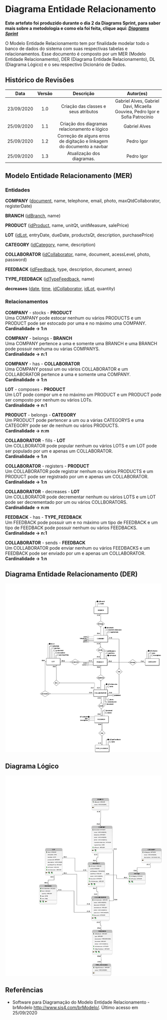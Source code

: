 # Diagrama Entidade Relacionamento
**Este artefato foi produzido durante o dia 2 da Diagrams Sprint, para saber mais sobre a metodologia e como ela foi feita, clique aqui: _[Diagrams Sprint](Modeling/Diagrams/Diagrams.md)_**

O Modelo Entidade Relacionamento tem por finalidade modelar todo o banco de dados do sistema com suas respectivas tabelas e relacionamentos. Esse documento é composto por um MER (Modelo Entidade Relacionamento), DER (Diagrama Entidade Relacionamento), DL (Diagrama Lógico) e o seu respectivo Dicionário de Dados.

## Histórico de Revisões
| Data | Versão | Descrição | Autor(es) |
|:----:|:------:|:---------:|:---------:|
| 23/09/2020 | 1.0 | Criação das classes e seus atributos | Gabriel Alves, Gabriel Davi, Micaella Gouviea, Pedro Igor e Sofia Patrocínio |
| 25/09/2020 | 1.1 | Criação dos diagramas relacionamento e lógico | Gabriel Alves |
| 25/09/2020 | 1.2 | Correção de alguns erros de digitação e linkagem do documento a navbar | Pedro Igor |
| 25/09/2020 | 1.3 | Atualização dos diagramas. | Pedro Igor |

## Modelo Entidade Relacionamento (MER)

### Entidades

**COMPANY** (<ins>document</ins>, name, telephone, email, photo, maxQtdCollaborator, registerDate)

**BRANCH** (<ins>idBranch</ins>, name)

**PRODUCT** (<ins>idProduct</ins>, name, unitQt, unitMeasure, salePrice)

**LOT** (<ins>idLot</ins>, entryDate, dueDate, productsQt, description, purchasePrice)

**CATEGORY** (<ins>idCategory</ins>, name, description)

**COLLABORATOR** (<ins>idCollaborator</ins>, name, document, acessLevel, photo, password)

**FEEDBACK** (<ins>idFeedback</ins>, type, description, document, annex)

**TYPE_FEEDBACK** (<ins>idTypeFeedback</ins>, name)

**decreases** (<ins>date</ins>, <ins>time</ins>, <ins>idCollaborator</ins>, <ins>idLot</ins>, quantity)

### Relacionamentos

**COMPANY** - stocks - **PRODUCT**<br>
Uma COMPANY pode estocar nenhum ou vários PRODUCTS e um PRODUCT pode ser estocado por uma e no máximo uma COMPANY. <br>
**Cardinalidade -> 1:n**

**COMPANY** - belongs - **BRANCH**<br>
Uma COMPANY pertence a uma e somente uma BRANCH e uma BRANCH pode possuir nenhuma ou várias COMPANYS.<br>
**Cardinalidade -> n:1**

**COMPANY** - has - **COLLABORATOR**<br>
Uma COMPANY possui um ou vários COLLABORATOR e um COLLABORATOR pertence a uma e somente uma COMPANY.<br>
**Cardinalidade -> 1:n**

**LOT** - composes - **PRODUCT**<br>
Um LOT pode compor um e no máximo um PRODUCT e um PRODUCT pode ser composto por nenhum ou vários LOTs.<br>
**Cardinalidade -> n:1**

**PRODUCT** - belongs - **CATEGORY**<br>
Um PRODUCT pode pertencer a um ou a várias CATEGORYS e uma CATEGORY pode ser de nenhum ou vários PRODUCTS.<br>
**Cardinalidade -> n:m**

**COLLABORATOR** - fills - **LOT**<br>
Um COLLBORATOR pode popular nenhum ou vários LOTS e um LOT pode ser populado por um e apenas um COLLABORATOR.<br>
**Cardinalidade -> 1:n**

**COLLABORATOR** - registers - **PRODUCT**<br>
Um COLLABORATOR pode registrar nenhum ou vários PRODUCTS e um PRODUCT pode ser registrado por um e apenas um COLLABORATOR.<br>
**Cardinalidade -> 1:n**

**COLLABORATOR** - decreases - **LOT**<br>
Um COLLBORATOR pode decrementar nenhum ou vários LOTS e um LOT pode ser decrementado por um ou vários COLLBORATORS.<br>
**Cardinalidade -> n:m**

**FEEDBACK** - has - **TYPE_FEEDBACK**<br>
Um FEEDBACK pode possuir um e no máximo um tipo de FEEDBACK e um tipo de FEEDBACK pode possuir nenhum ou vários FEEDBACKS.<br>
**Cardinalidade -> n:1**

**COLLABORATOR** - sends - **FEEDBACK**<br>
Um COLLABORATOR pode enviar nenhum ou vários FEEDBACKS e um FEEDBACK pode ser enviado por um e apenas um COLLABORATOR.<br>
**Cardinalidade -> 1:n**


## Diagrama Entidade Relacionamento (DER)

![Diagrama Entidade Relacionamento](../../assets/img/bancoDados/Diagrama_Entidade_Relacionamento.png)

## Diagrama Lógico

![Diagrama Entidade Relacionamento](../../assets/img/bancoDados/Diagrama_Logico.png)

## Referências 
- Software para Diagramação do Modelo Entidade Relacionamento - brModelo <http://www.sis4.com/brModelo/>. Último acesso em 25/09/2020 